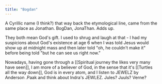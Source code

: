 ```yaml
---
title: "Bogdan"
---
```


A Cyrillic name (I think?) that way back the etymological line, came from the same place as Jonathan. BogDan, JonaThan. Adds up. 

They both mean God's gift. I used to shrug and laugh at that - I had my suspicions about God's existence at age 6 when I was told Jesus would show up at midnight mass and then later told "oh, he couldn't make it" before being told "but he can see us right now."

Nowadays, having gone through a [[Spiritual journey the likes very many have seen]], I am more of a believer of God, in the sense that it's [[Turtles all the way down]], God is in every atom, and I listen to JEWELZ by Anderson .Paak and think about Indra's JEWLEZ. Jules? Juuls? Verne?
